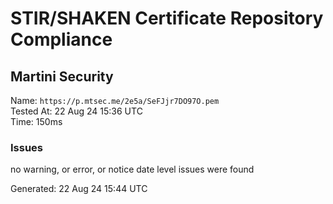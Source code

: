 # STIR/SHAKEN Certificate Repository Compliance

## Martini Security

Name: `https://p.mtsec.me/2e5a/SeFJjr7DO97O.pem`\
Tested At: 22 Aug 24 15:36 UTC\
Time: 150ms

### Issues

no warning, or error, or notice date level issues were found

Generated: 22 Aug 24 15:44 UTC
